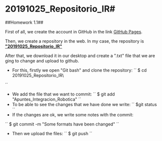 # 20191025_Repositorio_IR#

##Homework 1.1## 

First of all, we create the account in GitHub in the link [GitHub Pages](https://pages.github.com/).

Then, we create a repository in the web. In my case, the repository is [**"20191025_Repositorio_IR"** ](https://github.com/esdalar/20191025_Repositorio_IR)

After that, we download it in our desktop and create a ".txt" file that we are ging to change and upload to github.

- For this, firstly we open "Git bash" and clone the repository:
´´
$ cd 20191025_Repositorio_IR\

´´
- We add the file that we want to commit:
´´
$ git add "Apuntes_Integracion_Robotica"
´´
- To be able to see the changes that we have done we write:
´´
$git status
´´
- If the changes are ok, we write some notes with the commit:

´´
$ git commit -m "Some formats have been changed"
´´
- Then we upload the files:
´´
$ git push
´´

